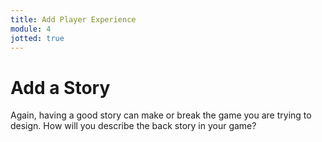 ```yaml
---
title: Add Player Experience
module: 4
jotted: true
---
```


# Add a Story

Again, having a good story can make or break the game you are trying to design. How will you describe the back story in your game?